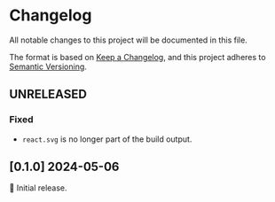 # Changelog

All notable changes to this project will be documented in this file.

The format is based on [Keep a Changelog](https://keepachangelog.com/en/1.0.0/),
and this project adheres to [Semantic Versioning](https://semver.org/spec/v2.0.0.html).

## UNRELEASED

### Fixed

- `react.svg` is no longer part of the build output.

## [0.1.0] 2024-05-06

🌟 Initial release.
